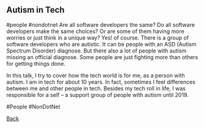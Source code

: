 ## Autism in Tech ##
#people #nondotnet
Are all software developers the same? Do all software developers make the same choices? Or are some of them having more worries or just think in a unique way? Yes! of course. There is a group of software developers who are autistic. It can be people with an ASD (Autism Spectrum Disorder) diagnose. But there also a lot of people with autism missing an official diagnose. Some people are just fighting more than others for getting things done.

In this talk, I try to cover how the tech world is for me, as a person with autism. I am in tech for about 10 years. In fact, sometimes I feel differences between me and other people in tech. Besides my tech roll in life, I was responsible for a self – a support group of people with autism until 2019.

#People #NonDotNet

[Back](AutismAndMH.md)
